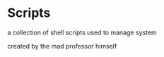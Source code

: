 # Scripts

a collection of shell scripts used to manage system

created by the mad professor himself
